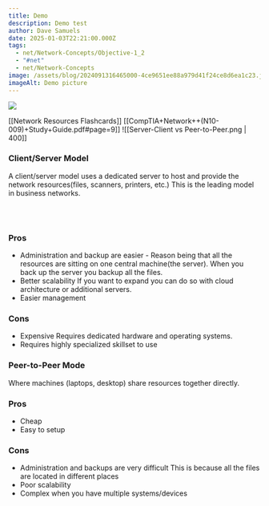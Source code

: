 ```yaml
---
title: Demo
description: Demo test
author: Dave Samuels
date: 2025-01-03T22:21:00.000Z
tags:
  - net/Network-Concepts/Objective-1_2
  - "#net"
  - net/Network-Concepts
image: /assets/blog/2024091316465000-4ce9651ee88a979d41f24ce8d6ea1c23.jpg
imageAlt: Demo picture
---
```

![](/assets/blog/cool-space-station.jpeg)

\[[Network Resources Flashcards]]
\[[CompTIA+Network++(N10-009)+Study+Guide.pdf#page=9]]
!\[[Server-Client vs Peer-to-Peer.png | 400]]

### Client/Server Model

A client/server model uses a dedicated server to host and provide the network resources(files, scanners, printers, etc.) This is the leading model in business networks.

<br>
<br>

### Pros

* Administration and backup are easier
  		  - Reason being that all the resources are sitting on one central machine(the server). 
  		 When you back up the server you backup all the files.
* Better scalability 
  		    If you want to expand you can do so with cloud architecture or additional servers.
* Easier management

### Cons

* Expensive
  			Requires dedicated hardware and operating systems.
* Requires highly specialized skillset to use

### Peer-to-Peer Mode

Where machines (laptops, desktop) share resources together directly.

### Pros

* Cheap
* Easy to setup

### Cons

* Administration and backups are very difficult
  		  This is because all the files are located in different places
* Poor scalability 
* Complex when you have multiple systems/devices
